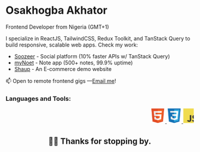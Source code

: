 # Osakhogba Akhator  
Frontend Developer from Nigeria (GMT+1) 

I specialize in ReactJS, TailwindCSS, Redux Toolkit, and TanStack Query to build responsive, scalable web apps. Check my work:  
- [Soozeer](https://soozeer.netlify.app) - Social platform (10% faster APIs w/ TanStack Query)  
- [myNoet](https://mynoet.netlify.app) - Note app (500+ notes, 99.9% uptime)  
- [Shaup](https://shaup.netlify.app) - An E-commerce demo website

📫 Open to remote frontend gigs —[Email me](mailto:aosakhobga@gmail.com)!

<h3 align="left">Languages and Tools:</h3>
<marquee>
<a href="https://developer.mozilla.org/en-US/docs/Glossary/HTML" target="_blank" rel="noreferrer"> <img src="https://raw.githubusercontent.com/devicons/devicon/master/icons/html5/html5-original.svg" alt="Html" width="40" height="40"/> </a> <a href="https://developer.mozilla.org/en-US/docs/Glossary/CSS" target="_blank" rel="noreferrer"> <img src="https://raw.githubusercontent.com/devicons/devicon/master/icons/css3/css3-original.svg" alt="CSS" width="40" height="40"/> </a> <a href="https://developer.mozilla.org/en-US/docs/Web/JavaScript" target="_blank" rel="noreferrer"> <img src="https://raw.githubusercontent.com/devicons/devicon/master/icons/javascript/javascript-original.svg" alt="JS" width="40" height="40"/> </a> <a href="https://tailwindcss.com/" target="_blank" rel="noreferrer"> <img src="https://raw.githubusercontent.com/devicons/devicon/master/icons/tailwindcss/tailwindcss-original.svg" alt="TailwindCSS" width="40" height="40"/> </a> <a href="https://react.dev/" target="_blank" rel="noreferrer"> <img src="https://raw.githubusercontent.com/devicons/devicon/master/icons/react/react-original.svg" alt="ReactJs" width="40" height="40"/> </a> <a href="https://redux-toolkit.js.org/" target="_blank" rel="noreferrer"> <img src="https://raw.githubusercontent.com/devicons/devicon/master/icons/redux/redux-original.svg" alt="RTK" width="40" height="40"/> </a> 
<a href="https://supabase.com/" target="_blank" rel="noreferrer"> <img src="https://raw.githubusercontent.com/devicons/devicon/master/icons/supabase/supabase-original.svg" alt="Supabase" width="40" height="40"/> </a> <a href="https://code.visualstudio.com/" target="_blank" rel="noreferrer">
</marquee>
  

<!-- <p>&nbsp;<img align="center" src="https://github-readme-stats.vercel.app/api?username=akhatorenosa&show_icons=true&locale=en" alt="akhatorenosa" /></p> -->

<!-- <img src="https://github-readme-streak-stats.herokuapp.com?user=Akhatorenosa&theme=react" alt="GitHub Streak" /> -->
<h2 align="center">🙏🏽 Thanks for stopping by. 
</h2>
<!---
AkhatorEnosa/AkhatorEnosa is a ✨ special ✨ repository because its `README.md` (this file) appears on your GitHub profile.
You can click the Preview link to take a look at your changes.
--->

